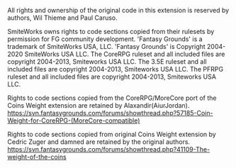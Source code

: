 All rights and ownership of the original code in this extension is reserved by authors, Wil Thieme and Paul Caruso.

SmiteWorks owns rights to code sections copied from their rulesets by permission for FG community development.
'Fantasy Grounds' is a trademark of SmiteWorks USA, LLC. 'Fantasy Grounds' is Copyright 2004-2020 SmiteWorks USA LLC.
The CoreRPG ruleset and all included files are copyright 2004-2013, Smiteworks USA LLC.
The 3.5E ruleset and all included files are copyright 2004-2013, Smiteworks USA LLC.
The PFRPG ruleset and all included files are copyright 2004-2013, Smiteworks USA LLC.

Rights to code sections copied from the CoreRPG/MoreCore port of the Coins Weight extension are retained by Alaxandir(AiurJordan).
https://svn.fantasygrounds.com/forums/showthread.php?57185-Coin-Weight-for-CoreRPG-(MoreCore-compatible)

Rights to code sections copied from original Coins Weight extension by Cedric Zuger and damned are retained by the original authors.
https://svn.fantasygrounds.com/forums/showthread.php?41109-The-weight-of-the-coins
